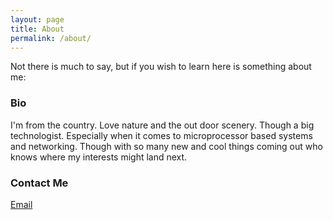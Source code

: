 ```yaml
---
layout: page
title: About
permalink: /about/
---
```


Not there is much to say, but if you wish to learn here is something about me: 

### Bio

I'm from the country. Love nature and the out door scenery. Though a big technologist. Especially when it comes to microprocessor based systems and networking. Though with so many new and cool things coming out who knows where my interests might land next. 

### Contact Me

[Email](mailto:dion.pezzimenti@protonmail.com)